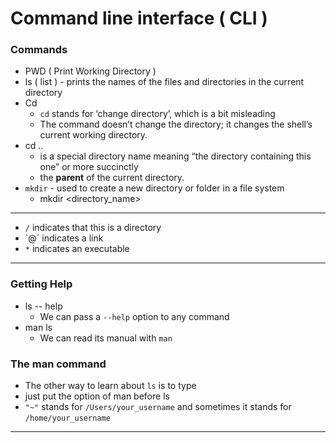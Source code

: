 # Command line interface ( CLI )

### Commands&#x20;

* PWD ( Print Working Directory )
* ls ( list ) - prints the names of the files and directories in the current directory
* Cd&#x20;
  * `cd` stands for ‘change directory’, which is a bit misleading
  * The command doesn’t change the directory; it changes the shell’s current working directory.
* cd ..&#x20;
  * is a special directory name meaning “the directory containing this one” or more succinctly
  * &#x20;the **parent** of the current directory.
* `mkdir` -  used to create a new directory or folder in a file system
  * mkdir \<directory\_name>

***

* &#x20;`/` indicates that this is a directory
* \`@´ indicates a link
* `*` indicates an executable

***

### Getting Help

* ls -- help
  * We can pass a `--help` option to any command&#x20;
* man ls
  * We can read its manual with `man`

### The man command

* The other way to learn about `ls` is to type
* just put the option of man before ls
* `"~"` stands for `/Users/your_username` and sometimes it stands for `/home/your_username`

***


